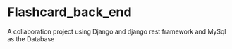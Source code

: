# Flashcard_back_end
A collaboration project using Django  and django rest framework and MySql as the Database
